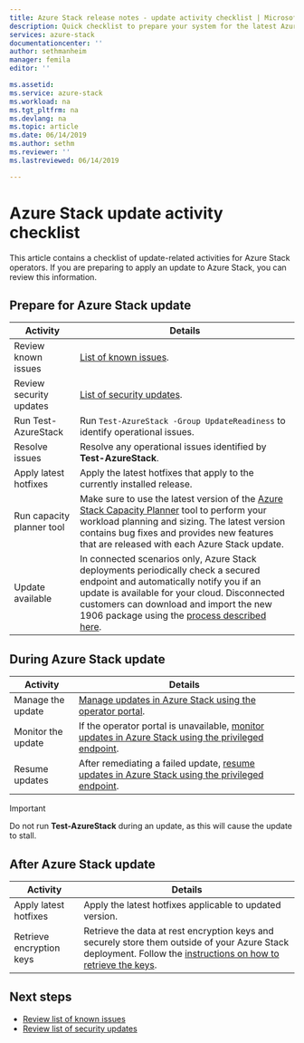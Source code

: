 ```yaml
---
title: Azure Stack release notes - update activity checklist | Microsoft Docs
description: Quick checklist to prepare your system for the latest Azure Stack update.
services: azure-stack
documentationcenter: ''
author: sethmanheim
manager: femila
editor: ''

ms.assetid:  
ms.service: azure-stack
ms.workload: na
ms.tgt_pltfrm: na
ms.devlang: na
ms.topic: article
ms.date: 06/14/2019
ms.author: sethm
ms.reviewer: ''
ms.lastreviewed: 06/14/2019

---
```


# Azure Stack update activity checklist

This article contains a checklist of update-related activities for Azure Stack operators. If you are preparing to apply an update to Azure Stack, you can review this information.

## Prepare for Azure Stack update

| Activity              | Details                                                                          |
|-----------------------|----------------------------------------------------------------------------------|
| Review known issues   | [List of known issues](azure-stack-release-notes-known-issues-1906.md).                |
| Review security updates | [List of security updates](azure-stack-release-notes-security-updates-1906.md).      |
| Run Test-AzureStack   | Run `Test-AzureStack -Group UpdateReadiness` to identify operational issues.      |
| Resolve issues        | Resolve any operational issues identified by **Test-AzureStack**.                |
| Apply latest hotfixes | Apply the latest hotfixes that apply to the currently installed release.         |
| Run capacity planner tool | Make sure to use the latest version of the [Azure Stack Capacity Planner](https://aka.ms/azstackcapacityplanner) tool to perform your workload planning and sizing. The latest version contains bug fixes and provides new features that are released with each Azure Stack update. |
| Update available       | In connected scenarios only, Azure Stack deployments periodically check a secured endpoint and automatically notify you if an update is available for your cloud. Disconnected customers can download and import the new 1906 package using the  [process described here](azure-stack-apply-updates.md).               |

## During Azure Stack update

| Activity              | Details                                                                          |
|-----------------------|----------------------------------------------------------------------------------|
| Manage the update         | [Manage updates in Azure Stack using the operator portal](azure-stack-updates.md). |
| Monitor the update        | If the operator portal is unavailable, [monitor updates in Azure Stack using the privileged endpoint](azure-stack-monitor-update.md). |
| Resume updates            | After remediating a failed update, [resume updates in Azure Stack using the privileged endpoint](azure-stack-monitor-update.md). |

> [!IMPORTANT]  
> Do not run **Test-AzureStack** during an update, as this will cause the update to stall.

## After Azure Stack update

| Activity              | Details                                                                          |
|-----------------------|----------------------------------------------------------------------------------|
| Apply latest hotfixes | Apply the latest hotfixes applicable to updated version.                          |
| Retrieve encryption keys | Retrieve the data at rest encryption keys and securely store them outside of your Azure Stack deployment. Follow the [instructions on how to retrieve the keys](azure-stack-security-bitlocker.md). |

## Next steps

- [Review list of known issues](azure-stack-release-notes-known-issues-1906.md)
- [Review list of security updates](azure-stack-release-notes-security-updates-1906.md)
